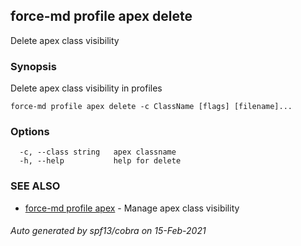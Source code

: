 ## force-md profile apex delete

Delete apex class visibility

### Synopsis

Delete apex class visibility in profiles

```
force-md profile apex delete -c ClassName [flags] [filename]...
```

### Options

```
  -c, --class string   apex classname
  -h, --help           help for delete
```

### SEE ALSO

* [force-md profile apex](force-md_profile_apex.md)	 - Manage apex class visibility

###### Auto generated by spf13/cobra on 15-Feb-2021
